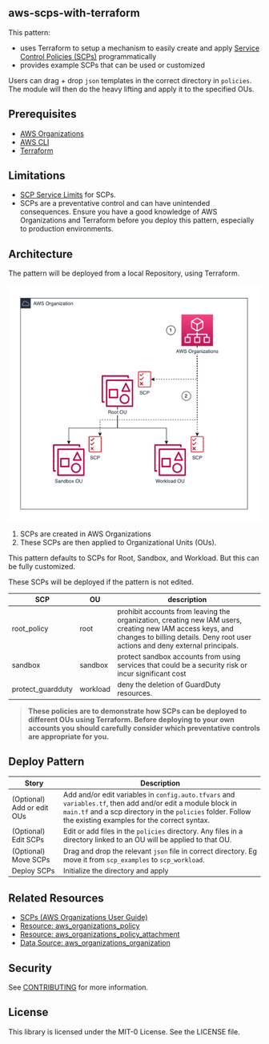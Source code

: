 ## aws-scps-with-terraform

This pattern:
- uses Terraform to setup a mechanism to easily create and apply [Service Control Policies (SCPs)](https://docs.aws.amazon.com/organizations/latest/userguide/orgs_manage_policies_scps.html) programmatically
- provides example SCPs that can be used or customized

Users can drag + drop `json` templates in the correct directory in `policies`. The module will then do the heavy lifting and apply it to the specified OUs. 

## Prerequisites

- [AWS Organizations](https://docs.aws.amazon.com/organizations/latest/userguide/orgs_introduction.html)
- [AWS CLI](https://docs.aws.amazon.com/cli/latest/userguide/getting-started-install.html)
- [Terraform](https://learn.hashicorp.com/tutorials/terraform/install-cli)

## Limitations

- [SCP Service Limits](https://docs.aws.amazon.com/organizations/latest/userguide/orgs_reference_limits.html) for SCPs. 
- SCPs are a preventative control and can have unintended consequences. Ensure you have a good knowledge of AWS Organizations and Terraform before you deploy this pattern, especially to production environments. 

## Architecture
The pattern will be deployed from a local Repository, using Terraform. 

![image info](./img/architecture.png)

1. SCPs are created in AWS Organizations
2. These SCPs are then applied to Organizational Units (OUs). 

This pattern defaults to SCPs for Root, Sandbox, and Workload. But this can be fully customized.

These SCPs will be deployed if the pattern is not edited. 

| SCP | OU | description | 
| --- | --- | --- | 
| root_policy | root | prohibit accounts from leaving the organization, creating new IAM users, creating new IAM access keys, and changes to billing details. Deny root user actions and deny external principals.  | 
| sandbox | sandbox | protect sandbox accounts from using services that could be a security risk or incur significant cost | 
| protect_guardduty | workload | deny the deletion of GuardDuty resources. | 

>**These policies are to demonstrate how SCPs can be deployed to different OUs using Terraform. Before deploying to your own accounts you should carefully consider which preventative controls are appropriate for you.** 

## Deploy Pattern

| Story | Description |
|---|---|
| (Optional) Add or edit OUs | Add and/or edit variables in `config.auto.tfvars` and `variables.tf`, then add and/or edit a module block in `main.tf` and a scp directory in the `policies` folder. Follow the existing examples for the correct syntax. |
| (Optional) Edit SCPs | Edit or add files in the `policies` directory. Any files in a directory linked to an OU will be applied to that OU. |
| (Optional) Move SCPs | Drag and drop the relevant `json` file in correct directory. Eg move it from `scp_examples` to `scp_workload`. |
| Deploy SCPs | Initialize the directory and apply |

## Related Resources

- [SCPs (AWS Organizations User Guide)](https://docs.aws.amazon.com/organizations/latest/userguide/orgs_manage_policies_scps.html)
- [Resource: aws_organizations_policy](https://registry.terraform.io/providers/hashicorp/aws/latest/docs/resources/organizations_policy)
- [Resource: aws_organizations_policy_attachment](https://registry.terraform.io/providers/hashicorp/aws/latest/docs/resources/organizations_policy_attachment)
- [Data Source: aws_organizations_organization](https://registry.terraform.io/providers/hashicorp/aws/latest/docs/data-sources/organizations_organization)

## Security

See [CONTRIBUTING](CONTRIBUTING.md#security-issue-notifications) for more information.

## License

This library is licensed under the MIT-0 License. See the LICENSE file.

